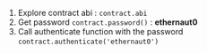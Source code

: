 1. Explore contract abi : `contract.abi`
2. Get password `contract.password()` : **ethernaut0**
3. Call authenticate function with the password `contract.authenticate('ethernaut0')`